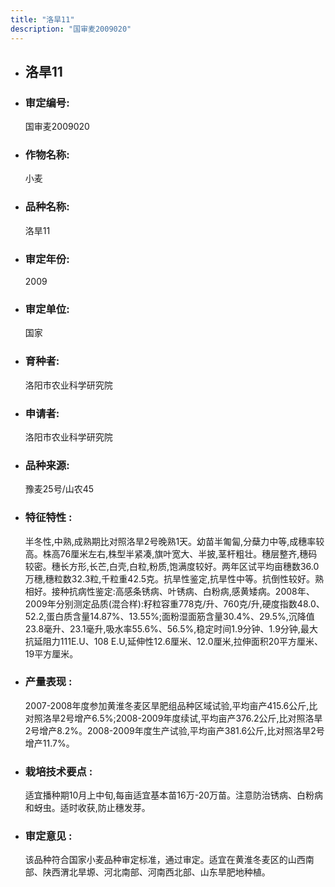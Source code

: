 ```yaml
---
title: "洛旱11"
description: "国审麦2009020"
---
```

* ## 洛旱11
* ###  审定编号:  
   国审麦2009020

*  ### 作物名称:  
   小麦

*   ###  品种名称: 
    洛旱11

*   ### 审定年份: 
    2009

*   ### 审定单位:  
    国家

*   ### 育种者:  
    洛阳市农业科学研究院

*   ### 申请者:  
    洛阳市农业科学研究院

*   ### 品种来源:  
    豫麦25号/山农45

*   ### 特征特性 : 
    半冬性,中熟,成熟期比对照洛旱2号晚熟1天。幼苗半匍匐,分蘖力中等,成穗率较高。株高76厘米左右,株型半紧凑,旗叶宽大、半披,茎杆粗壮。穗层整齐,穗码较密。穗长方形,长芒,白壳,白粒,粉质,饱满度较好。两年区试平均亩穗数36.0万穗,穗粒数32.3粒,千粒重42.5克。抗旱性鉴定,抗旱性中等。抗倒性较好。熟相好。接种抗病性鉴定:高感条锈病、叶锈病、白粉病,感黄矮病。2008年、2009年分别测定品质(混合样):籽粒容重778克/升、760克/升,硬度指数48.0、52.2,蛋白质含量14.87%、13.55%;面粉湿面筋含量30.4%、29.5%,沉降值23.8毫升、23.1毫升,吸水率55.6%、56.5%,稳定时间1.9分钟、1.9分钟,最大抗延阻力111E.U、108 E.U,延伸性12.6厘米、12.0厘米,拉伸面积20平方厘米、19平方厘米。

*   ### 产量表现 : 
    2007-2008年度参加黄淮冬麦区旱肥组品种区域试验,平均亩产415.6公斤,比对照洛旱2号增产6.5%;2008-2009年度续试,平均亩产376.2公斤,比对照洛旱2号增产8.2%。2008-2009年度生产试验,平均亩产381.6公斤,比对照洛旱2号增产11.7%。

*   ### 栽培技术要点 : 
    适宜播种期10月上中旬,每亩适宜基本苗16万-20万苗。注意防治锈病、白粉病和蚜虫。适时收获,防止穗发芽。 

*   ### 审定意见 : 
    该品种符合国家小麦品种审定标准，通过审定。适宜在黄淮冬麦区的山西南部、陕西渭北旱塬、河北南部、河南西北部、山东旱肥地种植。
